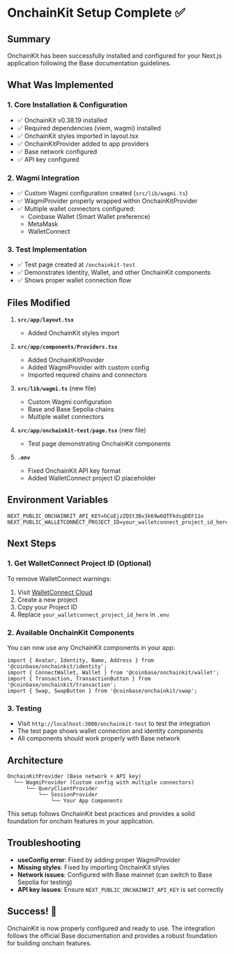 # OnchainKit Setup Complete ✅

## Summary

OnchainKit has been successfully installed and configured for your Next.js application following the Base documentation guidelines.

## What Was Implemented

### 1. Core Installation & Configuration

- ✅ OnchainKit v0.38.19 installed
- ✅ Required dependencies (viem, wagmi) installed
- ✅ OnchainKit styles imported in layout.tsx
- ✅ OnchainKitProvider added to app providers
- ✅ Base network configured
- ✅ API key configured

### 2. Wagmi Integration

- ✅ Custom Wagmi configuration created (`src/lib/wagmi.ts`)
- ✅ WagmiProvider properly wrapped within OnchainKitProvider
- ✅ Multiple wallet connectors configured:
  - Coinbase Wallet (Smart Wallet preference)
  - MetaMask
  - WalletConnect

### 3. Test Implementation

- ✅ Test page created at `/onchainkit-test`
- ✅ Demonstrates Identity, Wallet, and other OnchainKit components
- ✅ Shows proper wallet connection flow

## Files Modified

1. **`src/app/layout.tsx`**

   - Added OnchainKit styles import

2. **`src/app/components/Providers.tsx`**

   - Added OnchainKitProvider
   - Added WagmiProvider with custom config
   - Imported required chains and connectors

3. **`src/lib/wagmi.ts`** (new file)

   - Custom Wagmi configuration
   - Base and Base Sepolia chains
   - Multiple wallet connectors

4. **`src/app/onchainkit-test/page.tsx`** (new file)

   - Test page demonstrating OnchainKit components

5. **`.env`**
   - Fixed OnchainKit API key format
   - Added WalletConnect project ID placeholder

## Environment Variables

```env
NEXT_PUBLIC_ONCHAINKIT_API_KEY=hCoEjzZQSt3Bv3k69w6QTFkdsgDEF11o
NEXT_PUBLIC_WALLETCONNECT_PROJECT_ID=your_walletconnect_project_id_here
```

## Next Steps

### 1. Get WalletConnect Project ID (Optional)

To remove WalletConnect warnings:

1. Visit [WalletConnect Cloud](https://cloud.walletconnect.com/)
2. Create a new project
3. Copy your Project ID
4. Replace `your_walletconnect_project_id_here` in `.env`

### 2. Available OnchainKit Components

You can now use any OnchainKit components in your app:

```tsx
import { Avatar, Identity, Name, Address } from '@coinbase/onchainkit/identity';
import { ConnectWallet, Wallet } from '@coinbase/onchainkit/wallet';
import { Transaction, TransactionButton } from '@coinbase/onchainkit/transaction';
import { Swap, SwapButton } from '@coinbase/onchainkit/swap';
```

### 3. Testing

- Visit `http://localhost:3000/onchainkit-test` to test the integration
- The test page shows wallet connection and identity components
- All components should work properly with Base network

## Architecture

```
OnchainKitProvider (Base network + API key)
  └── WagmiProvider (Custom config with multiple connectors)
      └── QueryClientProvider
          └── SessionProvider
              └── Your App Components
```

This setup follows OnchainKit best practices and provides a solid foundation for onchain features in your application.

## Troubleshooting

- **useConfig error**: Fixed by adding proper WagmiProvider
- **Missing styles**: Fixed by importing OnchainKit styles
- **Network issues**: Configured with Base mainnet (can switch to Base Sepolia for testing)
- **API key issues**: Ensure `NEXT_PUBLIC_ONCHAINKIT_API_KEY` is set correctly

## Success! 🎉

OnchainKit is now properly configured and ready to use. The integration follows the official Base documentation and provides a robust foundation for building onchain features.
